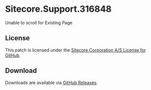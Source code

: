 # Sitecore.Support.316848
Unable to scroll for Existing Page

## License  
This patch is licensed under the [Sitecore Corporation A/S License for GitHub](https://github.com/sitecoresupport/Sitecore.Support.316848/blob/master/LICENSE).  

## Download  
Downloads are available via [GitHub Releases](https://github.com/sitecoresupport/Sitecore.Support.316848/releases).  
